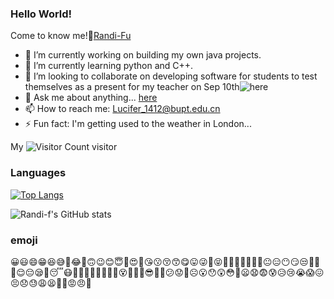 ### Hello World! 
Come to know me!👋[Randi-Fu](https://randi-f.github.io/)
  
  
  
- 🔭 I’m currently working on building my own java projects.
- 🌱 I’m currently learning python and C++.
- 👯 I’m looking to collaborate on developing software for students to test themselves as a present for my teacher on Sep 10th![here](https://github.com/Randi-f/SELF-TEST)
- 💬 Ask me about anything... [here](https://github.com/Randi-f/randi-f.github.io/issues)
- 📫 How to reach me: Lucifer_1412@bupt.edu.cn
- ⚡ Fun fact: I'm getting used to the weather in London...
  
  
My ![Visitor Count](https://profile-counter.glitch.me/Randi-f/count.svg)  visitor
  
### Languages
[![Top Langs](https://github-readme-stats.vercel.app/api/top-langs/?username=Randi-f&layout=compact)](https://github.com/Randi-f/github-readme-stats)
  
![Randi-f's GitHub stats](https://github-readme-stats.vercel.app/api?username=Randi-f&show_icons=true&theme=tokyonight)
  
### emoji
😀😃😄😁😆😅🤣😂🙂🙃😉😊😇🥰😍🤩😘😗😚😙😋😛😜🤪😝🤑🤗🤭🤫🤔🤐🤨😐😑😶😏😒🙄😬🤥😌😔😪🤤😴😷🤒🤕🤢🤮🤧🥵🥶🥴😵🤯🤠🥳😎🤓🧐😕😟🙁☹️😮😯😲😳🥺😦😧😨😰😥😢😭😱😖😣😞😓😩😫🥱😤😡😠🤬
